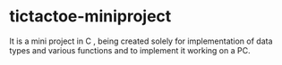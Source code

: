 # tictactoe-miniproject
It is a  mini project in C , being created solely for implementation of data types and various functions and to implement it working on a PC.
